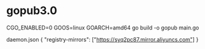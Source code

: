 # gopub3.0
CGO_ENABLED=0 GOOS=linux GOARCH=amd64 go build -o gopub main.go

daemon.json
{
  "registry-mirrors": ["https://syq2pc87.mirror.aliyuncs.com"]
}